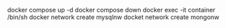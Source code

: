 docker compose up -d
docker compose down
docker exec -it container /bin/sh
docker network create mysqlnw
docket network create mongonw